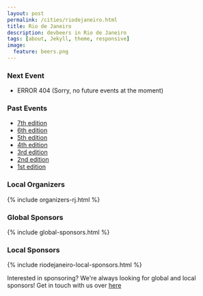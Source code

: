 ```yaml
---
layout: post
permalink: /cities/riodejaneiro.html
title: Rio de Janeiro
description: devbeers in Rio de Janeiro
tags: [about, Jekyll, theme, responsive]
image:
  feature: beers.png
---
```


### Next Event
* ERROR 404	(Sorry, no future events at the moment)

### Past Events
* <a href="https://www.sympla.com.br/devbeers-rj-7__69144" target="_blank">7th edition</a>
* <a href="https://www.eventick.com.br/devbeers-rj-6" target="_blank">6th edition</a>
* <a href="https://www.eventick.com.br/devbeers-rj-5" target="_blank">5th edition</a>
* <a href="https://www.eventick.com.br/devbeers-rj-4" target="_blank">4th edition</a>
* <a href="https://www.eventick.com.br/devbeers-rj-3" target="_blank">3rd edition</a>
* <a href="https://www.eventick.com.br/devbeers-rj-2" target="_blank">2nd edition</a>
* <a href="https://www.eventick.com.br/devbeersrj1" target="_blank">1st edition</a>

### Local Organizers
{% include organizers-rj.html %}

### Global Sponsors
{% include global-sponsors.html %}

### Local Sponsors
{% include riodejaneiro-local-sponsors.html %}

Interested in sponsoring? We're always looking for global and local sponsors! Get in touch with us over [here](mailto:contact@devbeers.io)
